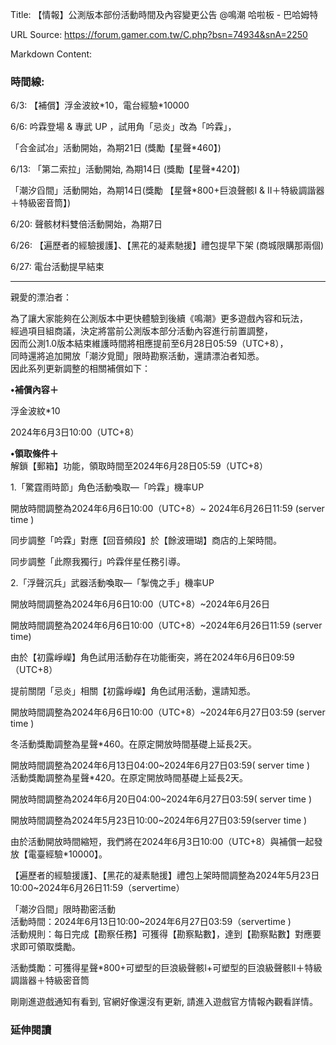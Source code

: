 Title: 【情報】公測版本部份活動時間及內容變更公告 @鳴潮 哈啦板 - 巴哈姆特

URL Source: https://forum.gamer.com.tw/C.php?bsn=74934&snA=2250

Markdown Content:
### 時間線:

6/3: 【補償】浮金波紋\*10，電台經驗\*10000

6/6: 吟霖登場 & 專武 UP ，試用角「忌炎」改為「吟霖」，

「合金試冶」活動開始，為期21日 (獎勵【星聲\*460】)

6/13: 「第二索拉」活動開始, 為期14日 (獎勵【星聲\*420】)

「潮汐舀間」活動開始，為期14日(獎勵 【星聲\*800+巨浪聲骸I & II＋特級調諧器＋特級密音筒】)

6/20: 聲骸材料雙倍活動開始，為期7日

6/26: 【遍歷者的經驗援護】、【黑花的凝素馳援】禮包提早下架 (商城限購那兩個)

6/27: 電台活動提早結束

* * *

親愛的漂泊者：

為了讓大家能夠在公測版本中更快體驗到後續《鳴潮》更多遊戲內容和玩法，  
經過項目組商議，決定將當前公測版本部分活動內容進行前置調整，  
因而公測1.0版本結束維護時間將相應提前至6月28日05:59（UTC+8），  
同時還將追加開放「潮汐覓聞」限時勘察活動，還請漂泊者知悉。  
因此系列更新調整的相關補償如下：

**•補償內容＋**

浮金波紋\*10

2024年6月3日10:00（UTC+8）

**•領取條件＋**  
解鎖【郵箱】功能，領取時間至2024年6月28日05:59（UTC+8）

1.「驚霆雨時節」角色活動喚取—「吟霖」機率UP

開放時間調整為2024年6月6日10:00（UTC+8）~ 2024年6月26日11:59 (server time )

同步調整「吟霖」對應【回音頻段】於【餘波珊瑚】商店的上架時間。

同步調整「此際我獨行」吟霖伴星任務引導。

2.「浮聲沉兵」武器活動喚取—「掣傀之手」機率UP

開放時間調整為2024年6月6日10:00（UTC+8）~2024年6月26日

  

開放時間調整為2024年6月6日10:00（UTC+8）~2024年6月26日11:59 (server time)

由於【初露崢嶸】角色試用活動存在功能衝突，將在2024年6月6日09:59 （UTC+8）

提前關閉「忌炎」相關【初露崢嶸】角色試用活動，還請知悉。

開放時間調整為2024年6月6日10:00（UTC+8）~2024年6月27日03:59 (server time )

冬活動獎勵調整為星聲\*460。在原定開放時間基礎上延長2天。

開放時間調整為2024年6月13日04:00~2024年6月27日03:59( server time )  
活動獎勵調整為星聲\*420。在原定開放時間基礎上延長2天。

開放時間調整為2024年6月20日04:00~2024年6月27日03:59( server time )

  

開放時間調整為2024年5月23日10:00~2024年6月27日03:59(server time )

由於活動開放時間縮短，我們將在2024年6月3日10:00（UTC+8）與補償一起發放【電臺經驗\*10000】。

【遍歷者的經驗援護】、【黑花的凝素馳援】禮包上架時間調整為2024年5月23日10:00~2024年6月26日11:59（servertime）

「潮汐舀間」限時勘密活動  
活動時間：2024年6月13日10:00~2024年6月27日03:59（servertime )  
活動規則：每日完成【勘察任務】可獲得【勘察點數】，達到【勘察點數】對應要求即可領取獎勵。

活動獎勵：可獲得星聲\*800+可塑型的巨浪級聲骸l+可塑型的巨浪級聲骸Il＋特級調諧器＋特級密音筒

剛剛進遊戲通知有看到, 官網好像還沒有更新, 請進入遊戲官方情報內觀看詳情。

### 延伸閱讀
